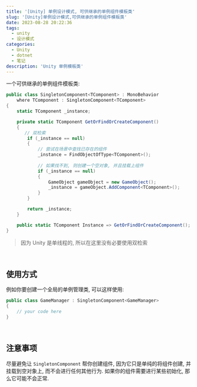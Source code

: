```yaml
---
title: '[Unity] 单例设计模式, 可供继承的单例组件模板类'
slug: '[Unity]单例设计模式,可供继承的单例组件模板类'
date: 2023-08-28 20:22:36
tags:
  - unity
  - 设计模式
categories:
  - Unity
  - dotnet
  - 笔记
description: 'Unity 单例模板类'
---
```


一个可供继承的单例组件模板类:


```cs
public class SingletonComponent<TComponent> : MonoBehavior
    where TComponent : SingletonComponent<TComponent>
{
    static TComponent _instance;

    private static TComponent GetOrFindOrCreateComponent()
    {
       // 双检索
        if (_instance == null)
        {
            // 尝试在场景中查找已存在的组件
            _instance = FindObjectOfType<TComponent>();
            
            // 如果找不到, 则创建一个空对象, 并且挂载上组件
            if (_instance == null)
            {
                GameObject gameObject = new GameObject();
                _instance = gameObject.AddComponent<TComponent>();
            }
        }

        return _instance;
    }

    public static TComponent Instance => GetOrFindOrCreateComponent();
}
```


> 因为 Unity 是单线程的, 所以在这里没有必要使用双检索


<br/>


## 使用方式


例如你要创建一个全局的单例管理类, 可以这样使用:

```cs
public class GameManager : SingletonComponent<GameManager>
{
    // your code here
}
```


<br/>


## 注意事项


尽量避免让 `SingletonComponent` 帮你创建组件, 因为它只是单纯的将组件创建, 并挂载到空对象上, 而不会进行任何其他行为. 如果你的组件需要进行某些初始化, 那么它可能不会正常.
